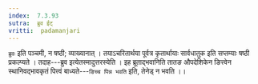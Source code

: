 ```yaml
---
index:  7.3.93
sutra:  ब्रुव ईट्
vritti:  padamanjari
---
```


`ब्रुवः` इति पञ्चमी, न षष्ठी; व्याख्यानात् । तयाऽचरितार्थया पूर्वत्र कृतार्थायाः सार्वधातुक इति सप्तम्याः षष्ठी प्रकल्प्यते । तदाह---ब्रुव इत्येतस्मादुत्तरस्येति । इह ब्रूताद्भवानिति तातङ औपदेशिकेन ङित्त्वेन स्थानिवद्भावकृतं पित्त्वं बाध्यते---`ङिच्च पिन्न भवति` इति, तेनेड् न भवति ।।
